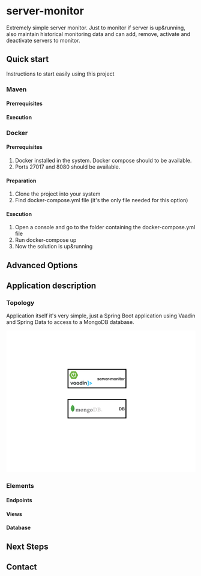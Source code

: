 # server-monitor
Extremely simple server monitor. Just to monitor if server is up&running, also maintain historical monitoring data and can add, remove, activate and deactivate servers to monitor.

## Quick start
Instructions to start easily using this project

### Maven
#### Prerrequisites
#### Execution

### Docker
#### Prerrequisites
1. Docker installed in the system. Docker compose should to be available.
1. Ports 27017 and 8080 should be available.

#### Preparation
1. Clone the project into your system
1. Find docker-compose.yml file (it's the only file needed for this option)

#### Execution
1. Open a console and go to the folder containing the docker-compose.yml file
1. Run docker-compose up
1. Now the solution is up&running

## Advanced Options

## Application description
### Topology
Application itself it's very simple, just a Spring Boot application using Vaadin and Spring Data to access to a MongoDB database.

![Application Topology](img/server-monitor-topology.png "server-monitor topology")
### Elements
#### Endpoints
#### Views
#### Database

## Next Steps

## Contact
